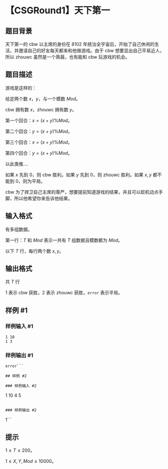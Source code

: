 # 【CSGRound1】天下第一

## 题目背景

天下第一的 cbw 以主席的身份在 8102 年统治全宇宙后，开始了自己休闲的生活，并邀请自己的好友每天都来和他做游戏。由于 cbw 想要显出自己平易近人，所以 zhouwc 虽然是一个蒟蒻，也有能和 cbw 玩游戏的机会。

## 题目描述

游戏是这样的：

给定两个数 $x$，$y$，与一个模数 $Mod$。

cbw 拥有数 $x$，zhouwc 拥有数 $y$。

第一个回合：$x=(x+y)\%Mod$。

第二个回合：$y=(x+y)\%Mod$。

第三个回合：$x=(x+y)\%Mod$。

第四个回合：$y=(x+y)\%Mod$。

以此类推....

如果 $x$ 先到 $0$，则 cbw 胜利。如果 $y$ 先到 $0$，则 zhouwc 胜利。如果 $x,y$ 都不能到 $0$，则为平局。

cbw 为了捍卫自己主席的尊严，想要提前知道游戏的结果，并且可以趁机动点手脚，所以他希望你来告诉他结果。

## 输入格式

有多组数据。

第一行：$T$ 和 $Mod$ 表示一共有 $T$ 组数据且模数都为 $Mod$。

以下 $T$ 行，每行两个数 $x,y$。

## 输出格式

共 $T$ 行

$1$ 表示 cbw 获胜，$2$ 表示 zhouwc 获胜，```error``` 表示平局。

## 样例 #1

### 样例输入 #1
```
1 10
1 3
```

### 样例输出 #1

```
error```

## 样例 #2

### 样例输入 #2
```
1 10
4 5
```

### 样例输出 #2

```
1```

## 提示

$1 \leq T \leq 200$。

$1 \leq X,Y,Mod \leq 10000$。
